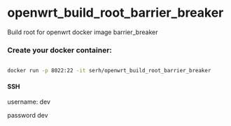 # openwrt_build_root_barrier_breaker

Build root for openwrt docker image  barrier_breaker

### Create your docker container:

```sh

docker run -p 8022:22 -it serh/openwrt_build_root_barrier_breaker

```

#### SSH 

username: dev 

password dev